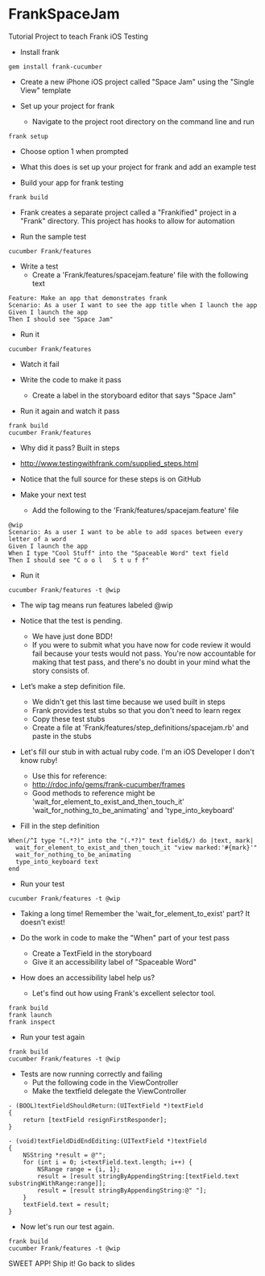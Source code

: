 FrankSpaceJam
=============

Tutorial Project to teach Frank iOS Testing

* Install frank
````
gem install frank-cucumber
````

* Create a new iPhone iOS project called "Space Jam" using the "Single View" template

* Set up your project for frank
  * Navigate to the project root directory on the command line and run
````
frank setup
````
  * Choose option 1 when prompted
  * What this does is set up your project for frank and add an example test

* Build your app for frank testing
````
frank build
````
  * Frank creates a separate project called a "Frankified" project in a "Frank" directory. This project has hooks to allow for automation

* Run the sample test
````
cucumber Frank/features
````

* Write a test
  * Create a 'Frank/features/spacejam.feature' file with the following text
````
Feature: Make an app that demonstrates frank
Scenario: As a user I want to see the app title when I launch the app
Given I launch the app
Then I should see "Space Jam"
````

* Run it
````
cucumber Frank/features
````

* Watch it fail

* Write the code to make it pass
  * Create a label in the storyboard editor that says "Space Jam"

* Run it again and watch it pass
````
frank build
cucumber Frank/features
````
  * Why did it pass? Built in steps
  * http://www.testingwithfrank.com/supplied_steps.html
  * Notice that the full source for these steps is on GitHub

* Make your next test
  * Add the following to the 'Frank/features/spacejam.feature' file
````
@wip
Scenario: As a user I want to be able to add spaces between every letter of a word
Given I launch the app
When I type "Cool Stuff" into the "Spaceable Word" text field
Then I should see "C o o l   S t u f f"
````

* Run it
````
cucumber Frank/features -t @wip
````
  * The wip tag means run features labeled @wip

* Notice that the test is pending.
  * We have just done BDD!
  * If you were to submit what you have now for code review it would fail because your tests would not pass. You're now accountable for making that test pass, and there's no doubt in your mind what the story consists of.

* Let’s make a step definition file.
  * We didn't get this last time because we used built in steps
  * Frank provides test stubs so that you don't need to learn regex
  * Copy these test stubs
  * Create a file at 'Frank/features/step_definitions/spacejam.rb' and paste in the stubs

* Let's fill our stub in with actual ruby code. I'm an iOS Developer I don't know ruby!
  * Use this for reference:
  * http://rdoc.info/gems/frank-cucumber/frames
  * Good methods to reference might be 'wait_for_element_to_exist_and_then_touch_it' 'wait_for_nothing_to_be_animating' and 'type_into_keyboard'

* Fill in the step definition
````
When(/^I type "(.*?)" into the "(.*?)" text field$/) do |text, mark|
  wait_for_element_to_exist_and_then_touch_it "view marked:'#{mark}'"
  wait_for_nothing_to_be_animating
  type_into_keyboard text
end
````

* Run your test
````
cucumber Frank/features -t @wip
````

* Taking a long time! Remember the 'wait_for_element_to_exist' part? It doesn't exist!

* Do the work in code to make the "When" part of your test pass
  * Create a TextField in the storyboard
  * Give it an accessibility label of "Spaceable Word"

* How does an accessibility label help us?
  * Let's find out how using Frank's excellent selector tool.
````
frank build
frank launch
frank inspect
````

* Run your test again
````
frank build
cucumber Frank/features -t @wip
````

* Tests are now running correctly and failing
  * Put the following code in the ViewController
  * Make the textfield delegate the ViewController
````
- (BOOL)textFieldShouldReturn:(UITextField *)textField
{
    return [textField resignFirstResponder];
}

- (void)textFieldDidEndEditing:(UITextField *)textField
{
    NSString *result = @"";
    for (int i = 0; i<textField.text.length; i++) {
        NSRange range = {i, 1};
        result = [result stringByAppendingString:[textField.text substringWithRange:range]];
        result = [result stringByAppendingString:@" "];
    }
    textField.text = result;
}
````

* Now let's run our test again.
````
frank build
cucumber Frank/features -t @wip
````

SWEET APP! Ship it!
Go back to slides
